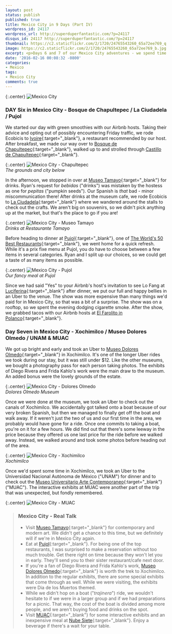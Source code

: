 ```yaml
---
layout: post
status: publish
published: true
title: Mexico City in 9 Days (Part IV)
wordpress_id: 24117
wordpress_url: http://superduperfantastic.com/?p=24117
disqus_id: 24117 http://superduperfantastic.com/?p=24117
thumbnail: https://c2.staticflickr.com/2/1720/24765543260_65a72ee769_q.jpg
image: https://c2.staticflickr.com/2/1720/24765543260_65a72ee769_b.jpg
excerpt: <p>Days 6 and 7 of our Mexico City adventures - we spend time in Bosque de Chapultepec, Xochimilco, and UNAM/MUAC. We also enjoyed a fancy dinner at Pujol, named one of The World's 50 Best Restaurants.</p>
date: '2016-02-16 00:08:32 -0800'
categories:
- Mexico
tags:
- Mexico City
comments: true
---
```


{:.center}
![Mexico City](https://c2.staticflickr.com/2/1445/23612030674_0ff2038a27_b.jpg)

### DAY Six in Mexico City - Bosque de Chapultepec / La Ciudadela / Pujol ###

We started our day with green smoothies with our Airbnb hosts. Taking their advice and opting out of possibly encountering Friday traffic, we rode Ecobicis to [Ivoire](https://www.facebook.com/pages/IVOIRE-Reatauranteur-Polanco/133780070123919){:target="_blank"}, a restaurant recommended by our host. After breakfast, we made our way over to [Bosque de Chapultepec](http://www.sedema.df.gob.mx/bosquedechapultepec){:target="_blank"}, walked up to and strolled through [Castillo de Chapultepec](http://castillodechapultepec.inah.gob.mx){:target="_blank"}. 

{:.center}
![Mexico City - Chapultepec](https://c2.staticflickr.com/2/1530/24433980813_416d728444_b.jpg)  
_The grounds and city below_

In the afternoon, we stopped in over at [Museo Tamayo](http://museotamayo.org/restaurante){:target="_blank"} for drinks. Ryan's request for _bebidas_ ("drinks") was mistaken by the hostess as one for _pepitas_ ("pumpkin seeds"). Our Spanish is _that_ bad - minor miscommunication there! After drinks at the museum cafe, we rode Ecobicis to [La Ciudadela](http://laciudadela.com.mx/){:target="_blank"} where we wandered around the stalls to check out the crafts. We aren't big on souvenirs, so we didn't pick anything up at the market, but that's the place to go if you are!

{:.center}
![Mexico City - Museo Tamayo](https://c2.staticflickr.com/6/5791/23160149480_36c1fe0365_b.jpg)  
_Drinks at Restaurante Tamayo_


Before heading to dinner at [Pujol](http://www.pujol.com.mx/){:target="_blank"}, one of [The World's 50 Best Restaurants](http://www.theworlds50best.com/list/1-50-winners/Pujol){:target="_blank"}, we went home for a quick refresh. While it's a prix fixe menu at Pujol, you do have to choose between a few items in several categories. Ryan and I split up our choices, so we could get a taste of as many items as possible.

{:.center}
![Mexico City - Pujol](https://c2.staticflickr.com/2/1525/24132390672_c3f7220af0_b.jpg)  
_Our fancy meal at Pujol_

Since we had said "Yes" to your Airbnb's host's invitation to see Lo Fang at [Luciferina](https://www.facebook.com/tabernalucerna34/){:target="_blank"} after dinner, we put our full and happy bellies in an Uber to the venue. The show was more expensive than many things we'd paid for in Mexico City, so that was a bit of a surprise. The show was on a rooftop, so we spent the evening dodging cigarette smoke. After the show, we grabbed tacos with our Airbnb hosts at [El Farolito in Polanco](http://www.taqueriaselfarolito.com.mx/){:target="_blank"}.

### Day Seven in Mexico City - Xochimilco / Museo Dolores Olmedo / UNAM & MUAC ###

We got up bright and early and took an Uber to [Museo Dolores Olmedo](http://www.museodoloresolmedo.org.mx "Museo Dolores Olmedo"){:target="_blank"} in Xochimilco. It's one of the longer Uber rides we took during our stay, but it was still under $12. Like the other museums, we bought a photography pass for each person taking photos. The exhibits of Diego Rivera and Frida Kahlo's work were the main draw to the museum. An added bonus were the lovely grounds of the estate. 

{:.center}
![Mexico City - Dolores Olmedo](https://c2.staticflickr.com/2/1703/24765220720_a49ab03196_b.jpg)  
_Dolores Olmedo Museum_

Once we were done at the museum, we took an Uber to check out the canals of Xochimilco. We accidentally got talked onto a boat because of our very broken Spanish, but then we managed to finally get off the boat and walk away. If it weren't just the two of us and our first time in the area, we probably would have gone for a ride. Once one commits to taking a boat, you're on it for a few hours. We did find out that there's some leeway in the price because they offered us one last price for the ride before we walked away. Instead, we walked around and took some photos before heading out of the area.

{:.center}
![Mexico City - Xochimilco](https://c2.staticflickr.com/2/1720/24765543260_65a72ee769_b.jpg)  
_Xochimilco_

Once we'd spent some time in Xochimilco, we took an Uber to the Universidad Nacional Aut&oacute;noma de M&eacute;xico ("UNAM") for dinner and to check out the [Museo Universitario Arte Contemporaneo](http://muac.unam.mx/){:target="_blank"} ("MUAC"). The interactive exhibits at MUAC were another part of the trip that was unexpected, but fondly remembered.  

{:.center}
![Mexico City - MUAC](https://c2.staticflickr.com/2/1576/23945027100_b1ef70da34_b.jpg)

> ### Mexico City - Real Talk ###
> - Visit [Museo Tamayo](http://museotamayo.org/restaurante){:target="_blank"} for contemporary and modern art. We didn't get a chance to this time, but we definitely will if we're in Mexico City again.
> - Eat at [Pujol](http://www.pujol.com.mx/){:target="_blank"}. For being one of the top restaurants, I was surprised to make a reservation without too much trouble. Get there right on time because they won't let you in early. They'll send you to their sister restaurant/cafe next door.
> - If you're a fan of Diego Rivera and Frida Kahlo's work, [Museo Dolores Olmedo](http://www.museodoloresolmedo.org.mx "Museo Dolores Olmedo"){:target="_blank"} is worth the trek to Xochimilco. In addition to the regular exhibits, there are some special exhibits that come through as well. While we were visiting, the exhibits were Dia de los Muertos themed.
> - While we didn't hop on a boat ("_trajinera_") ride, we wouldn't hesitate to if we were in a larger group and if we had preparations for a picnic. That way, the cost of the boat is divided among more people, and we aren't buying food and drinks on the spot.
> - Visit [MUAC](http://muac.unam.mx){:target="_blank"} for some interactive exhibits and an inexpensive meal at [Nube Siete](https://www.facebook.com/NubeSiete){:target="_blank"}. Enjoy a beverage if there's a wait for your table.
